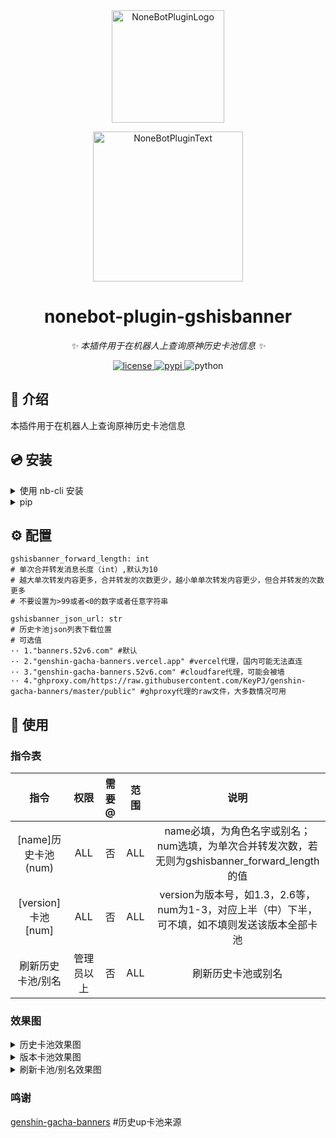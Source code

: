 <div align="center">
  <a href="https://v2.nonebot.dev/store"><img src="https://ghproxy.com/https://github.com/A-kirami/nonebot-plugin-template/blob/resources/nbp_logo.png" width="180" height="180" alt="NoneBotPluginLogo"></a>
  <br>
  <p><img src="https://ghproxy.com/https://github.com/A-kirami/nonebot-plugin-template/blob/resources/NoneBotPlugin.svg" width="240" alt="NoneBotPluginText"></p>
</div>

<div align="center">

# nonebot-plugin-gshisbanner

_✨ 本插件用于在机器人上查询原神历史卡池信息 ✨_

<a href="./LICENSE">
    <img src="https://img.shields.io/github/license/forchannot/nonebot-plugin-gshisbanner.svg" alt="license">
</a>
<a href="https://pypi.python.org/pypi/nonebot-plugin-gshisbanner">
    <img src="https://img.shields.io/pypi/v/nonebot-plugin-gshisbanner.svg" alt="pypi">
</a>
<img src="https://img.shields.io/badge/python-3.9+-blue.svg" alt="python">

</div>

## 📖 介绍

本插件用于在机器人上查询原神历史卡池信息

## 💿 安装

<details>
<summary>使用 nb-cli 安装</summary>
在 nonebot2 项目的根目录下打开命令行, 输入以下指令即可安装

    nb plugin install nonebot-plugin-gshisbanner
</details>

<details>
<summary>pip</summary>

    pip install nonebot-plugin-gshisbanner
打开 nonebot2 项目根目录下的 `pyproject.toml` 文件, 在 `[tool.nonebot]` 部分追加写入

    plugins = ["nonebot_plugin_gshisbanner"]
</details>

## ⚙️ 配置
```
gshisbanner_forward_length: int
# 单次合并转发消息长度（int）,默认为10
# 越大单次转发内容更多，合并转发的次数更少，越小单单次转发内容更少，但合并转发的次数更多
# 不要设置为>99或者<0的数字或者任意字符串

gshisbanner_json_url: str
# 历史卡池json列表下载位置
# 可选值
·· 1."banners.52v6.com" #默认
·· 2."genshin-gacha-banners.vercel.app" #vercel代理，国内可能无法直连
·· 3."genshin-gacha-banners.52v6.com" #cloudfare代理，可能会被墙
·· 4."ghproxy.com/https://raw.githubusercontent.com/KeyPJ/genshin-gacha-banners/master/public" #ghproxy代理的raw文件，大多数情况可用
```

## 🎉 使用
### 指令表
|        指令         |    权限    | 需要@ | 范围 |                             说明                             |
| :-----------------: | :--------: | :---: | :--: | :----------------------------------------------------------: |
| [name]历史卡池(num) |    ALL     |  否   | ALL  | name必填，为角色名字或别名；num选填，为单次合并转发次数，若无则为gshisbanner_forward_length的值 |
| [version]卡池[num]  |    ALL     |  否   | ALL  | version为版本号，如1.3，2.6等，num为1-3，对应上半（中）下半，可不填，如不填则发送该版本全部卡池 |
|  刷新历史卡池/别名  | 管理员以上 |  否   | ALL  |                      刷新历史卡池或别名                      |
### 效果图
<details>
<summary>历史卡池效果图</summary>
<details>
<summary>图1</summary>
<img src="https://cdn.staticaly.com/gh/forchannot/mypicgo@main/20230324/image.4jlu5w0mhko0.jpg" alt="help">
</details>
<details>
<summary>图2</summary>
<img src="https://cdn.staticaly.com/gh/forchannot/mypicgo@main/20230324/image.5v8oqbhsm080.jpg" alt="help">
</details>
<details>
<summary>图3</summary>
<img src="https://cdn.staticaly.com/gh/forchannot/mypicgo@main/20230324/image.mr1g032ci74.jpg" alt="help">
</details>
</details>

<details>
<summary>版本卡池效果图</summary>
<details>
<summary>图1</summary>
<img src="https://cdn.staticaly.com/gh/forchannot/mypicgo@main/20230324/image.16h2b0rhhlcw.jpg" alt="help">
</details>
<details>
<summary>图2</summary>
<img src="https://cdn.staticaly.com/gh/forchannot/mypicgo@main/20230324/image.50oudvw9cdg0.jpg" alt="help">
</details>
<details>
<summary>图3</summary>
<img src="https://cdn.staticaly.com/gh/forchannot/mypicgo@main/20230324/image.63vftfc9ryk0.jpg" alt="help">
</details>
</details>

<details>
<summary>刷新卡池/别名效果图</summary>
<img src="https://cdn.staticaly.com/gh/forchannot/mypicgo@main/20230324/image.5zl59kpx8b00.jpg" alt="help">
</details>


### 鸣谢

[genshin-gacha-banners](https://github.com/KeyPJ/genshin-gacha-banners) #历史up卡池来源

